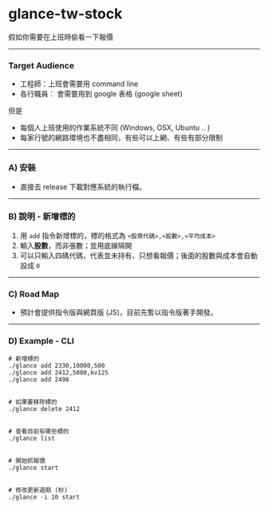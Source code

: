 # glance-tw-stock
假如你需要在上班時偷看一下報價

---
### Target Audience
- 工程師：上班會需要用 command line 
- 各行職員： 會需要用到 google 表格 (google sheet)

但是
- 每個人上班使用的作業系統不同 (Windows, OSX, Ubuntu .. )
- 每家行號的網路環境也不盡相同，有些可以上網、有些有部分限制


---

### A) 安裝
- 直接去 release 下載對應系統的執行檔。

---

### B) 說明 - 新增標的

1. 用 `add` 指令新增標的，標的格式為 `<股票代碼>,<股數>,<平均成本>`
2. 輸入**股數**，而非張數；並用底線隔開
3. 可以只輸入四碼代碼，代表並未持有、只想看報價；後面的股數與成本會自動設成 `0`

---

### C) Road Map
- 預計會提供指令版與網頁版 (JS)，目前先暫以指令版著手開發。

---

### D) Example - CLI

```
# 新增標的
./glance add 2330,10000,500
./glance add 2412,5000,kv125
./glance add 2498


# 如果要移除標的
./glance delete 2412


# 查看目前有哪些標的
./glance list


# 開始抓報價
./glance start


# 修改更新週期 (秒)
./glance -i 10 start
```